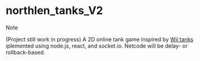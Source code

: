 # northlen_tanks_V2 
>[!NOTE]
>(Project still work in progress)
A 2D online tank game inspired by [Wii tanks](https://nintendo.fandom.com/wiki/Tanks!) iplemented using node.js, react, and socket.io. Netcode will be delay- or rollback-based.
